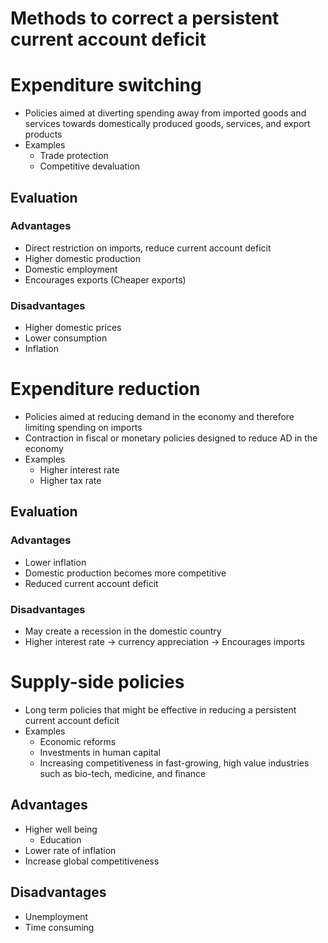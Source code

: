 # Methods to correct a persistent current account deficit

# Expenditure switching

- Policies aimed at diverting spending away from imported goods and services towards domestically produced goods, services, and export products
- Examples
    - Trade protection
    - Competitive devaluation

## Evaluation

### Advantages

- Direct restriction on imports, reduce current account deficit
- Higher domestic production
- Domestic employment
- Encourages exports (Cheaper exports)

### Disadvantages

- Higher domestic prices
- Lower consumption
- Inflation

# Expenditure reduction

- Policies aimed at reducing demand in the economy and therefore limiting spending on imports
- Contraction in fiscal or monetary policies designed to reduce AD in the economy
- Examples
    - Higher interest rate
    - Higher tax rate

## Evaluation

### Advantages

- Lower inflation
- Domestic production becomes more competitive
- Reduced current account deficit

### Disadvantages

- May create a recession in the domestic country
- Higher interest rate → currency appreciation → Encourages imports

# Supply-side policies

- Long term policies that might be effective in reducing a persistent current account deficit
- Examples
    - Economic reforms
    - Investments in human capital
    - Increasing competitiveness in fast-growing, high value industries such as bio-tech, medicine, and finance

## Advantages

- Higher well being
    - Education
- Lower rate of inflation
- Increase global competitiveness

## Disadvantages

- Unemployment
- Time consuming